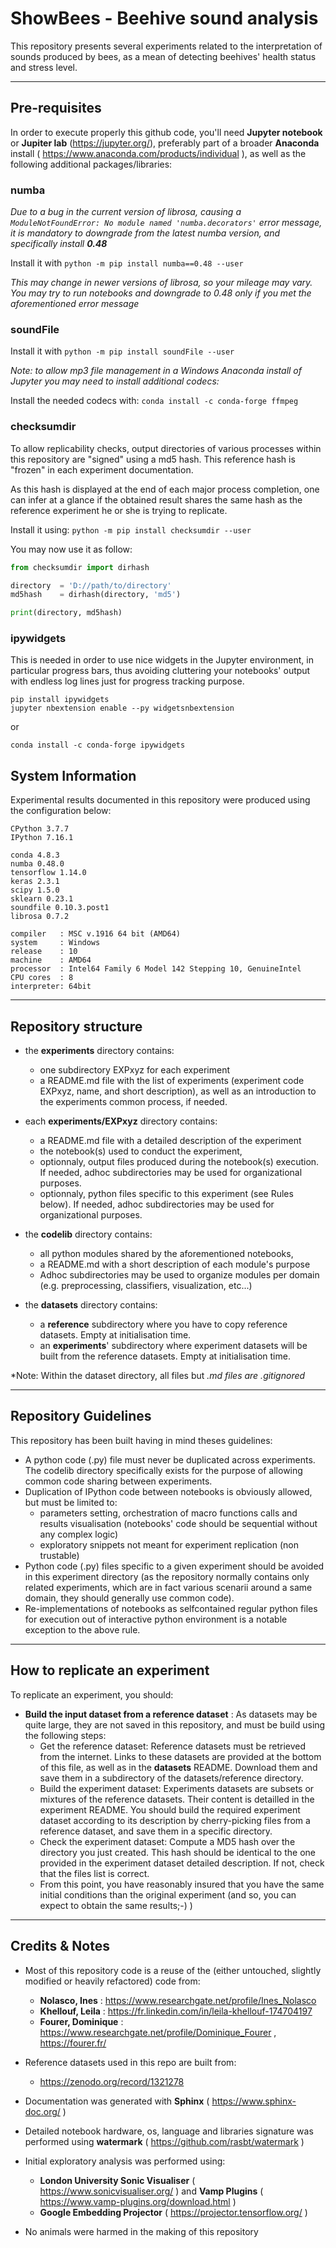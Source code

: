 # ShowBees - Beehive sound analysis

This repository presents several experiments related to the interpretation of sounds produced by bees, as a mean of detecting beehives' health status and stress level.

---
## Pre-requisites
In order to execute properly this github code, you'll need **Jupyter notebook** or **Jupiter lab** (https://jupyter.org/), preferably part of a broader **Anaconda** install ( https://www.anaconda.com/products/individual ), as well as the following additional packages/libraries:

### numba

*Due to a bug in the current version of librosa, causing a `ModuleNotFoundError: No module named 'numba.decorators'` error message, it is mandatory to downgrade from the latest numba version, and specifically install* ***0.48***

Install it with `python -m pip install numba==0.48 --user`

*This may change in newer versions of librosa, so your mileage may vary. You may try to run notebooks and downgrade to 0.48 only if you met the aforementioned error message*

### soundFile

Install it with `python -m pip install soundFile --user`

*Note: to allow mp3 file management in a Windows Anaconda install of Jupyter you may need to install additional codecs:*

Install the needed codecs with: `conda install -c conda-forge ffmpeg`

### checksumdir

To allow replicability checks, output directories of various processes within this repository are "signed" using a md5 hash. This reference hash is "frozen" in each experiment documentation.

As this hash is displayed at the end of each major process completion, one can infer at a glance if the obtained result shares the same hash as the reference experiment he or she is trying to replicate.

Install it using: `python -m pip install checksumdir --user`

You may now use it as follow:
```python
from checksumdir import dirhash

directory  = 'D://path/to/directory'
md5hash    = dirhash(directory, 'md5')

print(directory, md5hash)
```


### ipywidgets

This is needed in order to use nice widgets in the Jupyter environment, in particular progress bars, thus avoiding cluttering your notebooks' output with endless log lines just for progress tracking purpose.

```
pip install ipywidgets
jupyter nbextension enable --py widgetsnbextension
```
or

`conda install -c conda-forge ipywidgets`

## System Information

Experimental results documented in this repository were produced using the configuration below:

```
CPython 3.7.7
IPython 7.16.1

conda 4.8.3
numba 0.48.0
tensorflow 1.14.0
keras 2.3.1
scipy 1.5.0
sklearn 0.23.1
soundfile 0.10.3.post1
librosa 0.7.2

compiler   : MSC v.1916 64 bit (AMD64)
system     : Windows
release    : 10
machine    : AMD64
processor  : Intel64 Family 6 Model 142 Stepping 10, GenuineIntel
CPU cores  : 8
interpreter: 64bit
```

---
## Repository structure

- the **experiments** directory contains:
  - one subdirectory EXPxyz for each experiment
  - a README.md file with the list of experiments (experiment code EXPxyz, name, and short description), as well as an introduction to the experiments common process, if needed.

- each **experiments/EXPxyz** directory contains:
  - a README.md file with a detailed description of the experiment
  - the notebook(s) used to conduct the experiment,
  - optionnaly, output files produced during the notebook(s) execution. If needed, adhoc subdirectories may be used for organizational purposes.
  - optionnaly, python files specific to this experiment (see Rules below). If needed, adhoc subdirectories may be used for organizational purposes.

- the **codelib** directory contains:
  - all python modules shared by the aforementioned notebooks,
  - a README.md with a short description of each module's purpose
  - Adhoc subdirectories may be used to organize modules per domain (e.g. preprocessing, classifiers, visualization, etc...)
  
- the **datasets** directory contains:
  - a **reference** subdirectory where you have to copy reference datasets. Empty at initialisation time.
  - an **experiments**' subdirectory where experiment datasets will be built from the reference datasets. Empty at initialisation time.
  
*Note: Within the dataset directory, all files but *.md files are .gitignored*
  
--- 
## Repository Guidelines

This repository has been built having in mind theses guidelines:

- A python code (.py) file must never be duplicated across experiments. The codelib directory specifically exists for the purpose of allowing common code sharing between experiments.
- Duplication of IPython code between notebooks is obviously allowed, but must be limited to:
  - parameters setting, orchestration of macro functions calls and results visualisation (notebooks' code should be sequential without any complex logic)
  - exploratory snippets not meant for experiment replication (non trustable)
- Python code (.py) files specific to a given experiment should be avoided in this experiment directory (as the repository normally contains only related experiments, which are in fact various scenarii around a same domain, they should generally use common code).
- Re-implementations of notebooks as selfcontained regular python files for execution out of interactive python environment is a notable exception to the above rule.   
  
--- 
## How to replicate an experiment

To replicate an experiment, you should:

- **Build the input dataset from a reference dataset** : As datasets may be quite large, they are not saved in this repository, and must be build using the following steps: 
  - Get the reference dataset: Reference datasets must be retrieved from the internet. Links to these datasets are provided at the bottom of this file, as well as in the **datasets** README. Download them and save them in a subdirectory of the datasets/reference directory.  
  - Build the experiment dataset: Experiments datasets are subsets or mixtures of the reference datasets. Their content is detailled in the experiment README. You should build the required experiment dataset according to its description by cherry-picking files from a reference dataset, and save them in a specific directory.
  - Check the experiment dataset: Compute a MD5 hash over the directory you just created. This hash should be identical to the one provided in the experiment dataset detailed description. If not, check that the files list is correct. 
  - From this point, you have reasonably insured that you have the same initial conditions than the original experiment (and so, you can expect to obtain the same results;-) )
   
---
## Credits & Notes
- Most of this repository code is a reuse of the (either untouched, slightly modified or heavily refactored) code from:
  - **Nolasco, Ines** : https://www.researchgate.net/profile/Ines_Nolasco
  - **Khellouf, Leila** : https://fr.linkedin.com/in/leila-khellouf-174704197
  - **Fourer, Dominique** : https://www.researchgate.net/profile/Dominique_Fourer , https://fourer.fr/
  
- Reference datasets used in this repo are built from:
  - https://zenodo.org/record/1321278
  
- Documentation was generated with **Sphinx** ( https://www.sphinx-doc.org/ )

- Detailed notebook hardware, os, language and libraries signature was performed using **watermark** ( https://github.com/rasbt/watermark )

- Initial exploratory analysis was performed using:
  - **London University Sonic Visualiser** ( https://www.sonicvisualiser.org/ ) and **Vamp Plugins** ( https://www.vamp-plugins.org/download.html )
  - **Google Embedding Projector** ( https://projector.tensorflow.org/ )

- No animals were harmed in the making of this repository